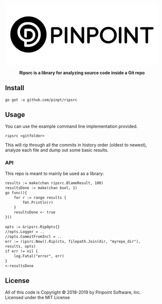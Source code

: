 <div align="center">
	<img width="500" src=".github/logo.svg" alt="pinpt-logo">
</div>

<p align="center" color="#6a737d">
	<strong>Ripsrc is a library for analyzing source code inside a Git repo</strong>
</p>

## Install

```
go get -u github.com/pinpt/ripsrc
```

## Usage

You can use the example command line implementation provided.

```
ripsrc <gitfolder>
```

This will rip through all the commits in history order (oldest to newest), analyze each file and dump out some basic results.

### API

This repo is meant to mainly be used as a library:

```golang
results := make(chan ripsrc.BlameResult, 100)
resultsDone := make(chan bool, 1)
go func(){
	for r := range results {
		fmt.Println(r)
	}
	resultsDone <- true
}()

opts := &ripsrc.RipOpts{}
//opts.Logger = ..
//opts.CommitFromIncl = ..
err := ripsrc.New().Rip(ctx, filepath.Join(dir, "myrepo_dir"), results, opts)
if err != nil {
	log.Fatal("error", err)
}
<-resultsDone
```

## License

All of this code is Copyright &copy; 2018-2019 by Pinpoint Software, Inc. Licensed under the MIT License
